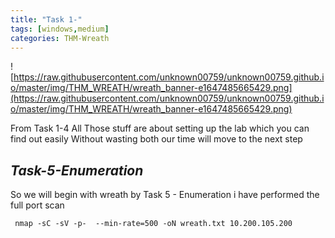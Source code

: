 ```yaml
---
title: "Task 1-"
tags: [windows,medium]
categories: THM-Wreath
---
```

![https://raw.githubusercontent.com/unknown00759/unknown00759.github.io/master/img/THM_WREATH/wreath_banner-e1647485665429.png](https://raw.githubusercontent.com/unknown00759/unknown00759.github.io/master/img/THM_WREATH/wreath_banner-e1647485665429.png)

From Task 1-4 All Those stuff are about setting up the lab which you can find out easily 
Without wasting both our time will move to the next step 

## *Task-5-Enumeration*
So we will begin with wreath by Task 5 - Enumeration 
i have performed the full port scan 
```
 nmap -sC -sV -p-  --min-rate=500 -oN wreath.txt 10.200.105.200

```
